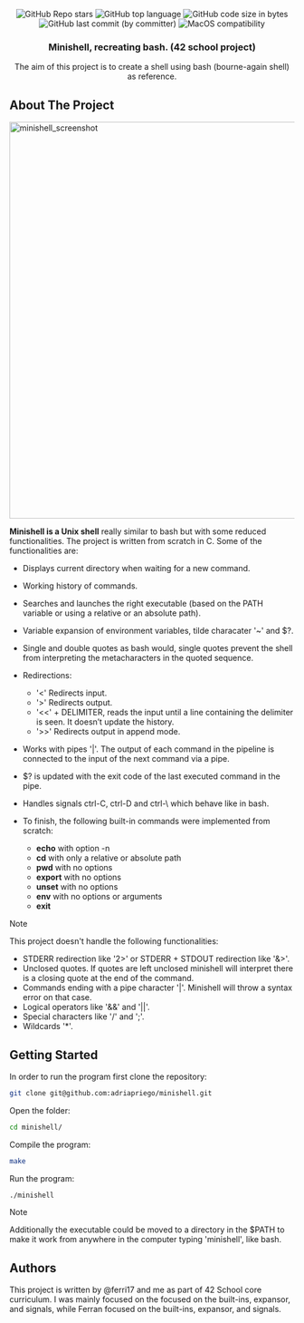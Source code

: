 <p align="center">
	<img alt="GitHub Repo stars" src="https://img.shields.io/github/stars/adriapriego/minishell?color=yellow" />
	<img alt="GitHub top language" src="https://img.shields.io/github/languages/top/adriapriego/minishell" />
	<img alt="GitHub code size in bytes" src="https://img.shields.io/github/languages/code-size/adriapriego/minishell?color=red" />
	<img alt="GitHub last commit (by committer)" src="https://img.shields.io/github/last-commit/adriapriego/minishell" />
	<img alt="MacOS compatibility" src="https://img.shields.io/badge/macOS-compatible-brightgreen.svg" />
</p>

<h3 align="center">Minishell, recreating bash. (42 school project)</h3>

  <p align="center">
    The aim of this project is to create a shell using bash (bourne-again shell) as reference.
    <br/>
  </p>
</div>

<!-- ABOUT THE PROJECT -->
## About The Project
<img width="700" alt="minishell_screenshot" src="https://github.com/ferri17/minishell/assets/19575860/82977658-8af7-4e6e-98bf-af69bb83e507">

**Minishell is a Unix shell** really similar to bash but with some reduced functionalities. The project is written from scratch in C.
Some of the functionalities are:
- Displays current directory when waiting for a new command.
- Working history of commands.
- Searches and launches the right executable (based on the PATH variable or using a
relative or an absolute path).
- Variable expansion of environment variables, tilde characater '~' and $?.
- Single and double quotes as bash would, single quotes prevent the shell from interpreting the metacharacters in the quoted sequence.
- Redirections:
	- '<' Redirects input.
	- '\>' Redirects output.
	- '\<<' + DELIMITER, reads the input until a line containing the
	delimiter is seen. It doesn’t update the history.
	- '\>>' Redirects output in append mode.

- Works with pipes '|'. The output of each command in the pipeline is connected to the input of the next command via a pipe.
- $? is updated with the exit code of the last executed command in the pipe.
- Handles signals ctrl-C, ctrl-D and ctrl-\ which behave like in bash.
- To finish, the following built-in commands were implemented from scratch:
	- **echo** with option -n
 	- **cd** with only a relative or absolute path
	- **pwd** with no options
	- **export** with no options
	- **unset** with no options
	- **env** with no options or arguments
	- **exit**
> [!NOTE]
> This project doesn't handle the following functionalities:
> - STDERR redirection like '2>' or STDERR + STDOUT redirection like '&>'.
> - Unclosed quotes. If quotes are left unclosed minishell will interpret there is a closing quote at the end of the command.
> - Commands ending with a pipe character '|'. Minishell will throw a syntax error on that case.
> - Logical operators like '&&' and '||'.
> - Special characters like '/' and ';'.
> - Wildcards '*'.


<!-- GETTING STARTED -->
## Getting Started
In order to run the program first clone the repository:
```bash
git clone git@github.com:adriapriego/minishell.git
```
Open the folder:
```bash
cd minishell/
```
Compile the program:
```bash
make
```
Run the program:
```bash
./minishell
```
> [!NOTE]
> Additionally the executable could be moved to a directory in the $PATH to make it work from anywhere in the computer typing 'minishell', like bash.

<!-- Authors -->
## Authors
This project is written by @ferri17 and me as part of 42 School core curriculum. I was mainly focused on the focused on the built-ins, expansor, and signals, while Ferran focused on the built-ins, expansor, and signals.
